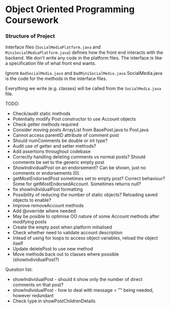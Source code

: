 # Object Oriented Programming Coursework

### Structure of Project
Interface files (`SocialMediaPlatform.java` and `MiniSocialMediaPlatform.java`) defines how the front end interacts with the backend. We don't write any code in the platform files. The interface is like a specification file of what front end wants. 

Ignore `BadSocialMedia.java` and `BadMiniSocialMedia.java`
SocialMedia.java is the code for the methods in the interface files.

Everything we write (e.g. classes) will be called from the `SocialMedia.java` file.

TODO: 
- Check/audit static methods 
- Potentially modify Post constructor to use Account objects
- Check getter methods required 
- Consider moving posts ArrayList from BasePost.java to Post.java
- Cannot access parentID attribute of comment post 
- Should numComments be double or int type?
- Audit use of getter and setter methods? 
- Add assertions throughout codebase
- Correctly handling deleting comments vs normal posts? Should comments be set to the generic empty post
- ShowIndividualPost on an endorsement? Can be shown, just no comments or endorsements (0). 
- getMostEndorsedPost sometimes set to empty post? Correct behaviour? Some for getMostEndorsedAccount. Sometimes returns null?
- fix showIndividualPost formatting 
- Possibility of reducing the number of static objects? Reloading saved objects to enable?
- Improve removeAccount methods
- Add @override where needed
- May be posible to optimise OO nature of some Account methods after modifying posts
- Create the empty post when platform initialised 
- Check whether need to validate account description 
- Intead of using for loops to access object variables, reload the object itself
- Update deletePost to use new method 
- Move methods back out to classes where possible (showIndividualPost?)

Question list:
- showIndividualPost - should it show only the number of direct comments on that post? 
- showIndividualPost - how to deal with message = "" being needed, however redundant 
- Check type in showPostChildrenDetails


